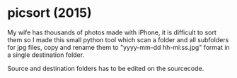 # picsort (2015)

My wife has thousands of photos made with iPhone, it is difficult to sort them so I made this small python tool which scan a folder and all subfolders for jpg files, copy and rename them to "yyyy-mm-dd hh-mi:ss.jpg" format in a single destination folder.

Source and destination folders has to be edited on the sourcecode.
